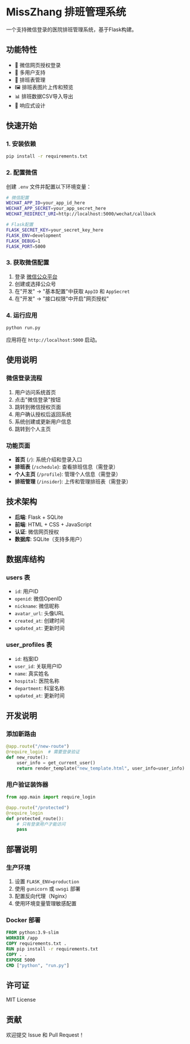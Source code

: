 # MissZhang 排班管理系统

一个支持微信登录的医院排班管理系统，基于Flask构建。

## 功能特性

- 🔐 微信网页授权登录
- 👥 多用户支持
- 📅 排班表管理
- 🖼️ 排班表图片上传和预览
- 📊 排班数据CSV导入导出
- 📱 响应式设计

## 快速开始

### 1. 安装依赖

```bash
pip install -r requirements.txt
```

### 2. 配置微信

创建 `.env` 文件并配置以下环境变量：

```bash
# 微信配置
WECHAT_APP_ID=your_app_id_here
WECHAT_APP_SECRET=your_app_secret_here
WECHAT_REDIRECT_URI=http://localhost:5000/wechat/callback

# Flask配置
FLASK_SECRET_KEY=your_secret_key_here
FLASK_ENV=development
FLASK_DEBUG=1
FLASK_PORT=5000
```

### 3. 获取微信配置

1. 登录 [微信公众平台](https://mp.weixin.qq.com/)
2. 创建或选择公众号
3. 在"开发" -> "基本配置"中获取 `AppID` 和 `AppSecret`
4. 在"开发" -> "接口权限"中开启"网页授权"

### 4. 运行应用

```bash
python run.py
```

应用将在 `http://localhost:5000` 启动。

## 使用说明

### 微信登录流程

1. 用户访问系统首页
2. 点击"微信登录"按钮
3. 跳转到微信授权页面
4. 用户确认授权后返回系统
5. 系统创建或更新用户信息
6. 跳转到个人主页

### 功能页面

- **首页** (`/`): 系统介绍和登录入口
- **排班表** (`/schedule`): 查看排班信息（需登录）
- **个人主页** (`/profile`): 管理个人信息（需登录）
- **排班管理** (`/insider`): 上传和管理排班表（需登录）

## 技术架构

- **后端**: Flask + SQLite
- **前端**: HTML + CSS + JavaScript
- **认证**: 微信网页授权
- **数据库**: SQLite（支持多用户）

## 数据库结构

### users 表
- `id`: 用户ID
- `openid`: 微信OpenID
- `nickname`: 微信昵称
- `avatar_url`: 头像URL
- `created_at`: 创建时间
- `updated_at`: 更新时间

### user_profiles 表
- `id`: 档案ID
- `user_id`: 关联用户ID
- `name`: 真实姓名
- `hospital`: 医院名称
- `department`: 科室名称
- `updated_at`: 更新时间

## 开发说明

### 添加新路由

```python
@app.route("/new-route")
@require_login  # 需要登录验证
def new_route():
    user_info = get_current_user()
    return render_template("new_template.html", user_info=user_info)
```

### 用户验证装饰器

```python
from app.main import require_login

@app.route("/protected")
@require_login
def protected_route():
    # 只有登录用户才能访问
    pass
```

## 部署说明

### 生产环境

1. 设置 `FLASK_ENV=production`
2. 使用 `gunicorn` 或 `uwsgi` 部署
3. 配置反向代理（Nginx）
4. 使用环境变量管理敏感配置

### Docker 部署

```dockerfile
FROM python:3.9-slim
WORKDIR /app
COPY requirements.txt .
RUN pip install -r requirements.txt
COPY . .
EXPOSE 5000
CMD ["python", "run.py"]
```

## 许可证

MIT License

## 贡献

欢迎提交 Issue 和 Pull Request！ 